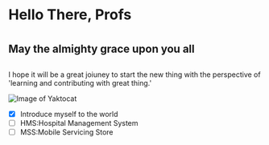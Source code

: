 # <h1> Hello There, Profs <h1>
# <h2> May the almighty grace upon you all <h2>
I hope it will be a great joiuney to start the new thing with the perspective of 'learning and contributing with great thing.'

![Image of Yaktocat](https://octodex.github.com/images/yaktocat.png)

- [x] Introduce myself to the world
- [ ] HMS:Hospital Management System
- [ ] MSS:Mobile Servicing Store
